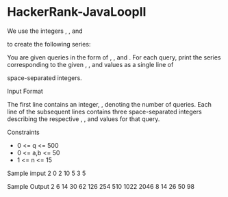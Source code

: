 # HackerRank-JavaLoopII

We use the integers , , and

to create the following series:

You are given
queries in the form of , , and . For each query, print the series corresponding to the given , , and values as a single line of

space-separated integers.

Input Format

The first line contains an integer,
, denoting the number of queries.
Each line of the subsequent lines contains three space-separated integers describing the respective , , and values for that query. 

Constraints

- 0 <= q <= 500
- 0 <= a,b <= 50
- 1 <= n <= 15

Sample imput
2
0 2 10
5 3 5

Sample Output
2 6 14 30 62 126 254 510 1022 2046
8 14 26 50 98
